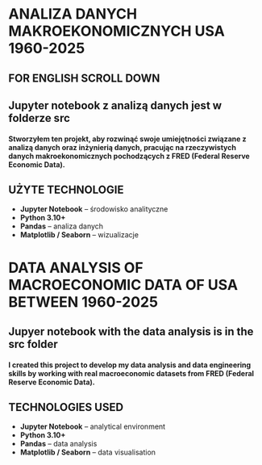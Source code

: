# ANALIZA DANYCH MAKROEKONOMICZNYCH USA 1960-2025 
## FOR ENGLISH SCROLL DOWN
## Jupyter notebook z analizą danych jest w folderze src
#### Stworzyłem ten projekt, aby rozwinąć swoje umiejętności związane z analizą danych oraz inżynierią danych, pracując na rzeczywistych danych makroekonomicznych pochodzących z FRED (Federal Reserve Economic Data).

## UŻYTE TECHNOLOGIE
- **Jupyter Notebook** – środowisko analityczne
- **Python 3.10+**
- **Pandas** – analiza danych
- **Matplotlib / Seaborn** – wizualizacje


# DATA ANALYSIS OF MACROECONOMIC DATA OF USA BETWEEN 1960-2025
## Jupyer notebook with the data analysis is in the src folder
#### I created this project to develop my data analysis and data engineering skills by working with real macroeconomic datasets from FRED (Federal Reserve Economic Data). 

## TECHNOLOGIES USED

- **Jupyter Notebook** – analytical environment
- **Python 3.10+**
- **Pandas** – data analysis
- **Matplotlib / Seaborn** – data visualisation

